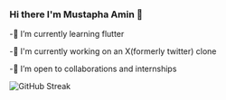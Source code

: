 ### Hi there I'm Mustapha Amin 👋

 
 -🌱 I’m currently learning flutter

 -🔭 I'm currently working on an X(formerly twitter) clone

 -👯 I’m open to collaborations and internships 


![GitHub Streak](https://github-readme-streak-stats.herokuapp.com?user=mustapha-amin&theme=cobalt&date_format=j%20M%5B%20Y%5D&background=000000&border=7536B2&stroke=9243DD&ring=89502D&fire=FF9554&currStreakNum=D280FF&sideNums=BC52FF&currStreakLabel=64EAE2&sideLabels=48A8A2&dates=A42EE5)
